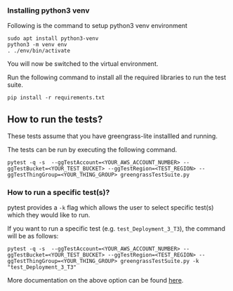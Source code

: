 ### Installing python3 venv

Following is the command to setup python3 venv environment

```shell
sudo apt install python3-venv
python3 -m venv env
. ./env/bin/activate
```

You will now be switched to the virtual environment.

Run the following command to install all the required libraries to run the test
suite.

```shell
pip install -r requirements.txt
```

## How to run the tests?

These tests assume that you have greengrass-lite installled and running.

The tests can be run by executing the following command.

```
pytest -q -s  --ggTestAccount=<YOUR_AWS_ACCOUNT_NUMBER> --ggTestBucket=<YOUR_TEST_BUCKET> --ggTestRegion=<TEST_REGION> --ggTestThingGroup=<YOUR_THING_GROUP> greengrassTestSuite.py
```

### How to run a specific test(s)?

pytest provides a `-k` flag which allows the user to select specific test(s)
which they would like to run.

If you want to run a specific test (e.g. `test_Deployment_3_T3`), the command
will be as follows:

```
pytest -q -s  --ggTestAccount=<YOUR_AWS_ACCOUNT_NUMBER> --ggTestBucket=<YOUR_TEST_BUCKET> --ggTestRegion=<TEST_REGION> --ggTestThingGroup=<YOUR_THING_GROUP> greengrassTestSuite.py -k "test_Deployment_3_T3"
```

More documentation on the above option can be found
[here](https://docs.pytest.org/en/latest/example/markers.html#using-k-expr-to-select-tests-based-on-their-name).
